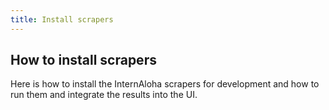 ```yaml
---
title: Install scrapers
---
```


## How to install scrapers

Here is how to install the InternAloha scrapers for development and how to run them and integrate the results into the UI.